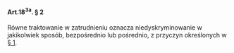 #### Art.18<sup>3a</sup>. § 2

Równe traktowanie w zatrudnieniu oznacza niedyskryminowanie w jakikolwiek sposób, bezpośrednio lub pośrednio, z przyczyn określonych w [§ 1](./art_18_3a-1.md).

